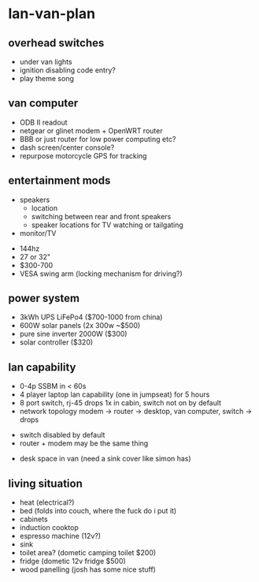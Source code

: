 # lan-van-plan

## overhead switches
 - under van lights
 - ignition disabling code entry?
 - play theme song
 
## van computer
 - ODB II readout
 - netgear or glinet modem + OpenWRT router
 - BBB or just router for low power computing etc?
 - dash screen/center console?
 - repurpose motorcycle GPS for tracking

## entertainment mods
 - speakers
   + location
   + switching between rear and front speakers
   + speaker locations for TV watching or tailgating
 - monitor/TV
  + 144hz
  + 27 or 32"
  + $300-700
  + VESA swing arm (locking mechanism for driving?)

## power system
 - 3kWh UPS LiFePo4 ($700-1000 from china)
 - 600W solar panels (2x 300w ~$500)
 - pure sine inverter 2000W ($300)
 - solar controller ($320)

## lan capability
 + 0-4p SSBM in < 60s
 + 4 player laptop lan capability (one in jumpseat) for 5 hours
 + 8 port switch, rj-45 drops 1x in cabin, switch not on by default
 + network topology modem -> router -> desktop, van computer, switch -> drops
  - switch disabled by default
  - router + modem may be the same thing
 + desk space in van (need a sink cover like simon has)

## living situation
 - heat (electrical?)
 - bed (folds into couch, where the fuck do i put it)
 - cabinets
 - induction cooktop
 - espresso machine (12v?)
 - sink
 - toilet area? (dometic camping toilet $200)
 - fridge (dometic 12v fridge $500)
 - wood panelling (josh has some nice stuff)
